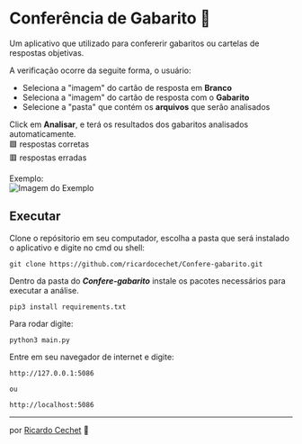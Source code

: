 # Conferência de Gabarito 📝
Um aplicativo que utilizado para confererir gabaritos ou cartelas de respostas objetivas.

A verificação ocorre da seguite forma, o usuário:

* Seleciona a "imagem" do cartão de resposta em **Branco**
* Seleciona a "imagem" do cartão de resposta com o **Gabarito**
* Selecione a "pasta" que contém os **arquivos** que serão analisados

Click em **Analisar**, e terá os resultados dos gabaritos analisados automaticamente.\
🟩 respostas corretas\
🟥 respostas erradas

Exemplo:\
![Imagem do Exemplo](https://github.com/ricardocechet/Confere-gabarito/blob/main/doc/exemplo.gif)


## Executar  

Clone o repósitorio em seu computador, escolha a pasta que será instalado o aplicativo e digite no cmd ou shell:

```
git clone https://github.com/ricardocechet/Confere-gabarito.git
```

Dentro da pasta do ***Confere-gabarito*** instale os pacotes necessários para executar a análise.

```
pip3 install requirements.txt
```

Para rodar digite:

```
python3 main.py
```

Entre em seu navegador de internet e digite:
```
http://127.0.0.1:5086

ou 

http://localhost:5086

```

---
por [Ricardo Cechet](https://github.com/ricardocechet) 🙂

